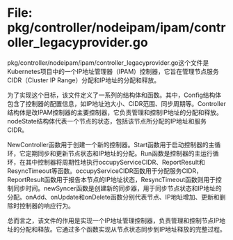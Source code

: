 # File: pkg/controller/nodeipam/ipam/controller_legacyprovider.go

pkg/controller/nodeipam/ipam/controller_legacyprovider.go这个文件是Kubernetes项目中的一个IP地址管理器（IPAM）控制器，它旨在管理节点服务CIDR（Cluster IP Range）分配和IP地址的分配和释放。

为了实现这个目标，该文件定义了一系列的结构体和函数。其中，Config结构体包含了控制器的配置信息，如IP地址池大小、CIDR范围、同步周期等。Controller结构体是改IPAM控制器的主要控制器，它负责管理和控制IP地址的分配和释放。nodeState结构体代表一个节点的状态，包括该节点所分配的IP地址和服务CIDR。

NewController函数用于创建一个新的控制器。Start函数用于启动控制器的主循环，它定期同步和更新节点状态和IP地址的分配。Run函数是控制器的主运行循环，在其中控制器将周期性地执行occupyServiceCIDR、ReportResult和ResyncTimeout等函数。occupyServiceCIDR函数用于分配服务CIDR，ReportResult函数用于报告本节点的IP地址状态，ResyncTimeout函数则用于控制同步时间。newSyncer函数是创建新的同步器，用于同步节点状态和IP地址的分配。onAdd、onUpdate和onDelete函数分别代表节点、IP地址增加、更新和删除时控制器的响应行为。

总而言之，该文件的作用是实现一个IP地址管理控制器，负责管理和控制节点IP地址的分配和释放。它通过多个函数实现从节点状态同步到IP地址释放的完整过程。

